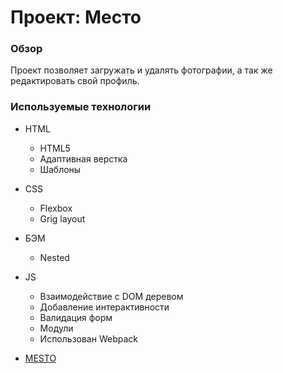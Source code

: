 # Проект: Место

### Обзор

Проект позволяет загружать и удалять фотографии, а так же редактировать свой профиль.

### Используемые технологии

- HTML
  - HTML5
  - Адаптивная верстка
  - Шаблоны
- CSS
  - Flexbox
  - Grig layout
- БЭМ
  - Nested
- JS

  - Взаимодействие с DOM деревом
  - Добавление интерактивности
  - Валидация форм
  - Модули
  - Использован Webpack

- [MESTO](https://andreyarkhp.github.io/mesto-project/)

